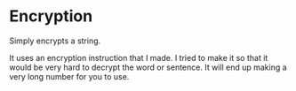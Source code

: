 # Encryption
Simply encrypts a string.

It uses an encryption instruction that I made. I tried to make it so that it would be very hard to decrypt the word or sentence. It will end up making a very long number for you to use.
